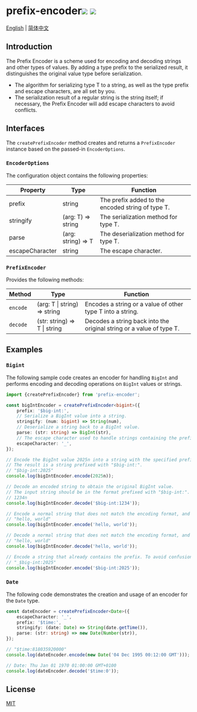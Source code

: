 # prefix-encoder<a href="https://github.com/memo-cn/prefix-encoder/blob/main/README.md"><img src="https://img.shields.io/npm/v/prefix-encoder.svg" /></a> <a href="https://github.com/memo-cn/prefix-encoder/blob/main/README.md"><img src="https://packagephobia.now.sh/badge?p=prefix-encoder" /></a>

[English](https://github.com/memo-cn/prefix-encoder/blob/main/README.md) | [简体中文](https://github.com/memo-cn/prefix-encoder/blob/main/README.zh-CN.md)

## Introduction

The Prefix Encoder is a scheme used for encoding and decoding strings and other types of values. By adding a type prefix to the serialized result, it distinguishes the original value type before serialization.

- The algorithm for serializing type T to a string, as well as the type prefix and escape characters, are all set by you.
- The serialization result of a regular string is the string itself; if necessary, the Prefix Encoder will add escape characters to avoid conflicts.

## Interfaces

The `createPrefixEncoder` method creates and returns a `PrefixEncoder` instance based on the passed-in `EncoderOptions`.

### `EncoderOptions`

The configuration object contains the following properties:

| Property        | Type               | Function                                          |
| --------------- | ------------------ | ------------------------------------------------- |
| prefix          | string             | The prefix added to the encoded string of type T. |
| stringify       | (arg: T) => string | The serialization method for type T.              |
| parse           | (arg: string) => T | The deserialization method for type T.            |
| escapeCharacter | string             | The escape character.                             |

### `PrefixEncoder`

Provides the following methods:

| Method   | Type                         | Function                                                             |
| -------- | ---------------------------- | -------------------------------------------------------------------- |
| `encode` | (arg: T \| string) => string | Encodes a string or a value of other type T into a string.           |
| `decode` | (str: string) => T \| string | Decodes a string back into the original string or a value of type T. |

## Examples

### `Bigint`

The following sample code creates an encoder for handling `BigInt` and performs encoding and decoding operations on `BigInt` values or strings.

```typescript
import {createPrefixEncoder} from 'prefix-encoder';

const bigIntEncoder = createPrefixEncoder<bigint>({
    prefix: '$big-int:',
    // Serialize a BigInt value into a string.
    stringify: (num: bigint) => String(num),
    // Deserialize a string back to a BigInt value.
    parse: (str: string) => BigInt(str),
    // The escape character used to handle strings containing the prefix.
    escapeCharacter: '_',
});

// Encode the BigInt value 2025n into a string with the specified prefix.
// The result is a string prefixed with "$big-int:".
// "$big-int:2025"
console.log(bigIntEncoder.encode(2025n));

// Decode an encoded string to obtain the original BigInt value.
// The input string should be in the format prefixed with "$big-int:".
// 1234n
console.log(bigIntEncoder.decode('$big-int:1234'));

// Encode a normal string that does not match the encoding format, and it will be returned as it is.
// "hello, world"
console.log(bigIntEncoder.encode('hello, world'));

// Decode a normal string that does not match the encoding format, and it will also be returned as it is.
// "hello, world"
console.log(bigIntEncoder.decode('hello, world'));

// Encode a string that already contains the prefix. To avoid confusion, the escape character "_" will be added at the beginning.
// "_$big-int:2025"
console.log(bigIntEncoder.encode('$big-int:2025'));
```

### `Date`

The following code demonstrates the creation and usage of an encoder for the `Date` type.

```ts
const dateEncoder = createPrefixEncoder<Date>({
    escapeCharacter: '_',
    prefix: '$time:',
    stringify: (date: Date) => String(date.getTime()),
    parse: (str: string) => new Date(Number(str)),
});

// "$time:818035920000"
console.log(dateEncoder.encode(new Date('04 Dec 1995 00:12:00 GMT')));

// Date: Thu Jan 01 1970 01:00:00 GMT+0100
console.log(dateEncoder.decode('$time:0'));
```

## License

[MIT](./LICENSE)
